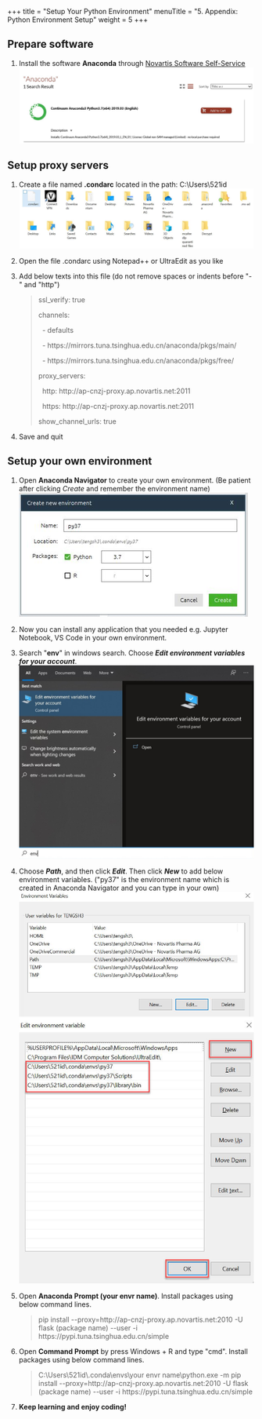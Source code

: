 +++
title = "Setup Your Python Environment"
menuTitle = "5. Appendix: Python Environment Setup"
weight = 5
+++


## Prepare software


1. Install the software **Anaconda** through [Novartis Software Self-Service](https://sccm.novartis.intra/esd/)
![image1](./1.JPG)


## Setup proxy servers


1. Create a file named **.condarc** located in the path: C:\Users\521id\
![image2](./2.JPG)

2. Open the file .condarc using Notepad++ or UltraEdit as you like
3. Add below texts into this file (do not remove spaces or indents before "-" and "http")

   >ssl_verify: true
   >
   >channels:
   >
   >&nbsp;&nbsp;- defaults
   >
   >&nbsp;&nbsp;- https[]()://mirrors.tuna.tsinghua.edu.cn/anaconda/pkgs/main/
   >
   >&nbsp;&nbsp;- https[]()://mirrors.tuna.tsinghua.edu.cn/anaconda/pkgs/free/
   >
   >proxy_servers:
   >
   >&nbsp;&nbsp;http: http[]()://ap-cnzj-proxy.ap.novartis.net:2011
   >
   >&nbsp;&nbsp;https: http[]()://ap-cnzj-proxy.ap.novartis.net:2011
   >
   >show_channel_urls: true

4. Save and quit


## Setup your own environment


1. Open **Anaconda Navigator** to create your own environment. (Be patient after clicking _Create_ and remember the environment name)
![image3](./3.JPG)
 
2. Now you can install any application that you needed e.g. Jupyter Notebook, VS Code in your own environment. 
3. Search "**env**" in windows search. Choose _**Edit environment variables for your account**_.
![image4](./4.jpg)

4. Choose _**Path**_, and then click _**Edit**_. Then click _**New**_ to add below environment variables. ("py37" is the environment name which is created in Anaconda Navigator and you can type in your own)
![image5](./5.JPG)
![image6](./6.JPG)

5. Open **Anaconda Prompt (your envr name)**. Install packages using below command lines.

   >pip install \-\-proxy=http[]()://ap-cnzj-proxy.ap.novartis.net:2010 -U flask (package name) \-\-user -i https[]()://pypi.tuna.tsinghua.edu.cn/simple

6. Open **Command Prompt** by press Windows + R and type "cmd". Install packages using below command lines.

   >C:\\Users\521id\\.conda\\envs\\your envr name\\python.exe  -m pip install \-\-proxy=http[]()://ap-cnzj-proxy.ap.novartis.net:2010 -U flask (package name)  \-\-user -i https[]()://pypi.tuna.tsinghua.edu.cn/simple

7. **Keep learning and enjoy coding!**
